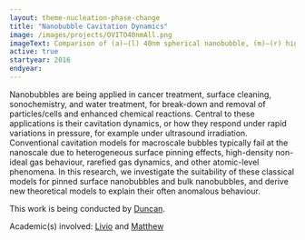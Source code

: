 ```yaml
---
layout: theme-nucleation-phase-change
title: "Nanobubble Cavitation Dynamics"
image: /images/projects/OVITO40nmAll.png
imageText: Comparison of (a)–(l) 40nm spherical nanobubble, (m)–(r) high contact angle (HCA) surface nanobubble, and (s)–(x) low contact angle (LCA) surface nanobubble, collapsing near a amorhpous silicon substrate.
active: true
startyear: 2016
endyear:
---
```


Nanobubbles are being applied in cancer treatment, surface cleaning, sonochemistry, and water treatment, for break-down and removal of particles/cells and enhanced chemical reactions. Central to these applications is their cavitation dynamics, or how they respond under rapid variations in pressure, for example under ultrasound irradiation. Conventional cavitation models for macroscale bubbles typically fail at the nanoscale due to heterogeneous surface pinning effects, high-density non-ideal gas behaviour, rarefied gas dynamics, and other atomic-level phenomena. In this research, we investigate the suitability of these classical models for pinned surface nanobubbles and bulk nanobubbles, and derive new theoretical models to explain their often anomalous behaviour.

This work is being conducted by [Duncan](/team/dockar-duncan). 

Academic(s) involved: [Livio](/team/livio-gibelli) and [Matthew](/team/matthew-borg)
